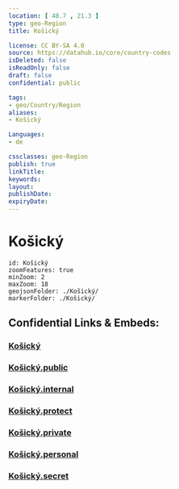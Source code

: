 ```yaml
---
location: [ 48.7 , 21.3 ] 
type: geo-Region
title: Košický

license: CC BY-SA 4.0
source: https://datahub.io/core/country-codes
isDeleted: false
isReadOnly: false
draft: false
confidential: public

tags:
- geo/Country/Region
aliases:
- Košický

Languages:
- de

cssclasses: geo-Region
publish: true
linkTitle: 
keywords: 
layout: 
publishDate: 
expiryDate: 
---
```


# Košický

```leaflet
id: Košický
zoomFeatures: true 
minZoom: 2 
maxZoom: 18
geojsonFolder: ./Košický/
markerFolder: ./Košický/
```


## Confidential Links & Embeds: 

### [Košický](/_Standards/Earth/Continent/Europe/Europe~Central/Slovakia/Regions~Slovakia/Košický.md) 

### [Košický.public](/_public/Earth/Continent/Europe/Europe~Central/Slovakia/Regions~Slovakia/Košický.public.md) 

### [Košický.internal](/_internal/Earth/Continent/Europe/Europe~Central/Slovakia/Regions~Slovakia/Košický.internal.md) 

### [Košický.protect](/_protect/Earth/Continent/Europe/Europe~Central/Slovakia/Regions~Slovakia/Košický.protect.md) 

### [Košický.private](/_private/Earth/Continent/Europe/Europe~Central/Slovakia/Regions~Slovakia/Košický.private.md) 

### [Košický.personal](/_personal/Earth/Continent/Europe/Europe~Central/Slovakia/Regions~Slovakia/Košický.personal.md) 

### [Košický.secret](/_secret/Earth/Continent/Europe/Europe~Central/Slovakia/Regions~Slovakia/Košický.secret.md)


